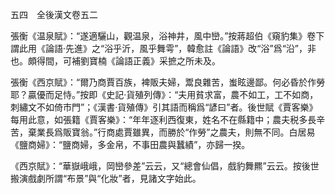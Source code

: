 五四　全後漢文卷五二

張衡《温泉賦》：“遂適驪山，觀温泉，浴神井，風中巒。”按蔣超伯《窺豹集》卷下謂此用《論語·先進》之“浴乎沂，風乎舞雩”，韓愈註《論語》改“浴”爲“沿”，非也。頗得間，可補劉寶楠《論語正義》采摭之所未及。

張衡《西京賦》：“爾乃商賈百族，裨販夫婦，鬻良雜苦，蚩眩邊鄙。何必昏於作勞耶？贏優而足恃。”按即《史記·貨殖列傳》：“夫用貧求富，農不如工，工不如商，刺繡文不如倚市門”；《漢書·貨殖傳》引其語而稱爲“諺曰”者。後世賦《賈客樂》每用此意，如張籍《賈客樂》：“年年逐利西復東，姓名不在縣籍中；農夫税多長辛苦，棄業長爲販寶翁。”行商處賈雖異，而勝於“作勞”之農夫，則無不同。白居易《鹽商婦》：“鹽商婦，多金帛，不事田農與蠶績”，亦歸一揆。

《西京賦》：“華嶽峨峨，岡巒參差”云云，又“總會仙倡，戲豹舞羆”云云。按後世搬演戲劇所謂“布景”與“化妝”者，見諸文字始此。